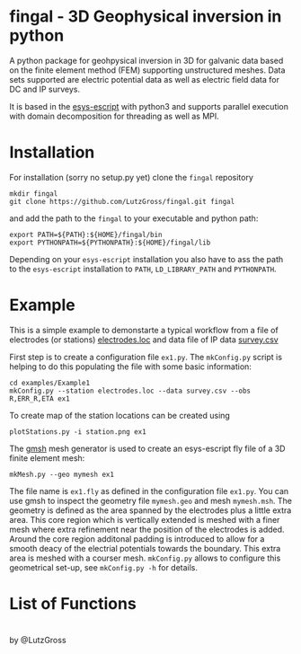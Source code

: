 # fingal - 3D Geophysical inversion in python
A python package for geohpysical inversion in 3D for galvanic data based on the finite element method (FEM) supporting unstructured meshes. 
Data sets supported are electric potential data as well as electric field data for DC and IP surveys.  

It is based in the  [esys-escript](https://github.com/esys-escript/esys-escript.github.io) with python3 and supports parallel execution with domain decomposition for threading as well as MPI. 

# Installation 
For installation (sorry no setup.py yet) clone the `fingal` repository  

    mkdir fingal
    git clone https://github.com/LutzGross/fingal.git fingal

and add the path  to the `fingal` to your executable and python path:

    export PATH=${PATH}:${HOME}/fingal/bin
    export PYTHONPATH=${PYTHONPATH}:${HOME}/fingal/lib

Depending on your `esys-escript` installation you also have to ass the path to 
the `esys-escript` installation to `PATH`, `LD_LIBRARY_PATH` and `PYTHONPATH`.

# Example

This is a simple example to demonstarte a  typical workflow from a file of electrodes (or stations) [electrodes.loc](examples/Example1/electrodes.loc) and data file of IP data [survey.csv](examples/Example1/survey.csv)  

First step is to create a configuration file `ex1.py`. The `mkConfig.py` script is helping to do this 
populating the file with some basic information:

    cd examples/Example1
    mkConfig.py --station electrodes.loc --data survey.csv --obs R,ERR_R,ETA ex1

To create map of the station locations can be created using

    plotStations.py -i station.png ex1

The [gmsh](https://gmsh.info/) mesh generator is used to create an esys-escript fly file of a 3D finite element mesh: 

    mkMesh.py --geo mymesh ex1 

The file name is `ex1.fly` as defined in the configuration file `ex1.py`. You can use gmsh to inspect the  geometry file `mymesh.geo` and mesh `mymesh.msh`. 
The geometry is defined as the area spanned by the electrodes plus a little extra area. This core region which is vertically extended is meshed with a finer mesh where extra refinement near the position of the electrodes is added. Around the core region additonal padding is introduced to allow for a smooth deacy of the electrial potentials towards the boundary. This extra area is meshed with a courser mesh. `mkConfig.py` allows to configure this geometrical set-up, see `mkConfig.py -h` for details.



# List of Functions

# 


by @LutzGross
